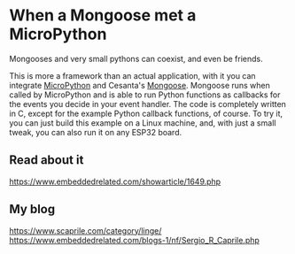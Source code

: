# When a Mongoose met a MicroPython

Mongooses and very small pythons can coexist, and even be friends.

This is more a framework than an actual application, with it you can integrate [MicroPython](https://github.com/micropython/micropython) and Cesanta's [Mongoose](http://github.com/cesanta/mongoose/). Mongoose runs when called by MicroPython and is able to run Python functions as callbacks for the events you decide in your event handler. The code is completely written in C, except for the example Python callback functions, of course. To try it, you can just build this example on a Linux machine, and, with just a small tweak, you can also run it on any ESP32 board.

## Read about it

https://www.embeddedrelated.com/showarticle/1649.php

## My blog

https://www.scaprile.com/category/linge/
https://www.embeddedrelated.com/blogs-1/nf/Sergio_R_Caprile.php

